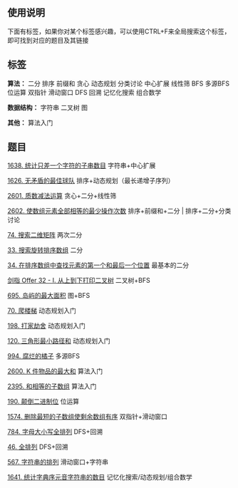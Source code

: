 ## 使用说明

下面有标签，如果你对某个标签感兴趣，可以使用CTRL+F来全局搜索这个标签，即可找到对应的题目及其链接

## 标签

**算法：**  二分 排序 前缀和 贪心 动态规划 分类讨论 中心扩展 线性筛 BFS 多源BFS 位运算 双指针 滑动窗口 DFS 回溯 记忆化搜索 组合数学

**数据结构：**  字符串 二叉树 图 

**其他：**  算法入门  

## 题目

[1638. 统计只差一个字符的子串数目](https://leetcode.cn/problems/count-substrings-that-differ-by-one-character/)  字符串+中心扩展

[1626. 无矛盾的最佳球队](https://leetcode.cn/problems/best-team-with-no-conflicts/)  排序+动态规划（最长递增子序列）

[2601. 质数减法运算](https://leetcode.cn/problems/prime-subtraction-operation/)  贪心+二分+线性筛

[2602. 使数组元素全部相等的最少操作次数](https://leetcode.cn/problems/minimum-operations-to-make-all-array-elements-equal/)  排序+前缀和+二分 | 排序+二分+分类讨论

[74. 搜索二维矩阵](https://leetcode.cn/problems/search-a-2d-matrix/)  两次二分

[33. 搜索旋转排序数组](https://leetcode.cn/problems/search-in-rotated-sorted-array/)  二分

[34. 在排序数组中查找元素的第一个和最后一个位置](https://leetcode.cn/problems/find-first-and-last-position-of-element-in-sorted-array/)  最基本的二分

[剑指 Offer 32 - I. 从上到下打印二叉树](https://leetcode.cn/problems/cong-shang-dao-xia-da-yin-er-cha-shu-lcof/)  二叉树+BFS  

[695. 岛屿的最大面积](https://leetcode.cn/problems/max-area-of-island/)  图+BFS

[70. 爬楼梯](https://leetcode.cn/problems/climbing-stairs/)  动态规划入门

[198. 打家劫舍](https://leetcode.cn/problems/house-robber/)  动态规划入门

[120. 三角形最小路径和](https://leetcode.cn/problems/triangle/)  动态规划入门

[994. 腐烂的橘子](https://leetcode.cn/problems/rotting-oranges/)  多源BFS

[2600. K 件物品的最大和](https://leetcode.cn/problems/k-items-with-the-maximum-sum/)  算法入门

[2395. 和相等的子数组](https://leetcode.cn/problems/find-subarrays-with-equal-sum/)  算法入门

[190. 颠倒二进制位](https://leetcode.cn/problems/reverse-bits/)  位运算

[1574. 删除最短的子数组使剩余数组有序](https://leetcode.cn/problems/shortest-subarray-to-be-removed-to-make-array-sorted/)  双指针+滑动窗口

[784. 字母大小写全排列](https://leetcode.cn/problems/letter-case-permutation/)  DFS+回溯

[46. 全排列](https://leetcode.cn/problems/permutations/)  DFS+回溯

[567. 字符串的排列](https://leetcode.cn/problems/permutation-in-string/)  滑动窗口+字符串

[1641. 统计字典序元音字符串的数目](https://leetcode.cn/problems/count-sorted-vowel-strings/)  记忆化搜索/动态规划/组合数学